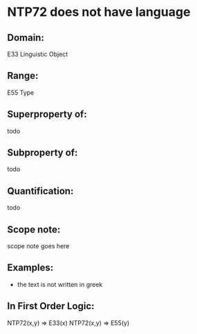 # NTP72 does not have language

## Domain: 

E33 Linguistic Object

## Range: 

E55 Type

## Superproperty of: 

todo

## Subproperty of: 

todo

## Quantification: 

todo

## Scope note: 

scope note goes here

## Examples: 

* the text is not written in greek

## In First Order Logic: 

NTP72(x,y) ⇒ E33(x)
NTP72(x,y) ⇒ E55(y)

